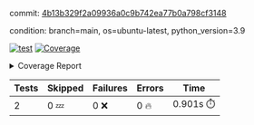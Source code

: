 commit: [4b13b329f2a09936a0c9b742ea77b0a798cf3148](https://github.com/rcmdnk/s3-reader/tree/4b13b329f2a09936a0c9b742ea77b0a798cf3148)

condition: branch=main, os=ubuntu-latest, python_version=3.9

[![test](https://github.com/rcmdnk/s3-reader/actions/workflows/test.yml/badge.svg)](https://github.com/rcmdnk/s3-reader/actions/runs/11900389280)
<a href="https://github.com/rcmdnk/s3-reader/blob/4b13b329f2a09936a0c9b742ea77b0a798cf3148/README.md"><img alt="Coverage" src="https://img.shields.io/badge/Coverage-35%25-red.svg" /></a><details><summary>Coverage Report </summary><table><tr><th>File</th><th>Stmts</th><th>Miss</th><th>Cover</th><th>Missing</th></tr><tbody><tr><td colspan="5"><b>src/s3_reader</b></td></tr><tr><td>&nbsp; &nbsp;<a href="https://github.com/rcmdnk/s3-reader/blob/4b13b329f2a09936a0c9b742ea77b0a798cf3148/src/s3_reader/file.py">file.py</a></td><td>91</td><td>62</td><td>32%</td><td><a href="https://github.com/rcmdnk/s3-reader/blob/4b13b329f2a09936a0c9b742ea77b0a798cf3148/src/s3_reader/file.py#L59-L62">59&ndash;62</a>, <a href="https://github.com/rcmdnk/s3-reader/blob/4b13b329f2a09936a0c9b742ea77b0a798cf3148/src/s3_reader/file.py#L65">65</a>, <a href="https://github.com/rcmdnk/s3-reader/blob/4b13b329f2a09936a0c9b742ea77b0a798cf3148/src/s3_reader/file.py#L68-L75">68&ndash;75</a>, <a href="https://github.com/rcmdnk/s3-reader/blob/4b13b329f2a09936a0c9b742ea77b0a798cf3148/src/s3_reader/file.py#L78-L80">78&ndash;80</a>, <a href="https://github.com/rcmdnk/s3-reader/blob/4b13b329f2a09936a0c9b742ea77b0a798cf3148/src/s3_reader/file.py#L84-L90">84&ndash;90</a>, <a href="https://github.com/rcmdnk/s3-reader/blob/4b13b329f2a09936a0c9b742ea77b0a798cf3148/src/s3_reader/file.py#L94-L98">94&ndash;98</a>, <a href="https://github.com/rcmdnk/s3-reader/blob/4b13b329f2a09936a0c9b742ea77b0a798cf3148/src/s3_reader/file.py#L103-L148">103&ndash;148</a>, <a href="https://github.com/rcmdnk/s3-reader/blob/4b13b329f2a09936a0c9b742ea77b0a798cf3148/src/s3_reader/file.py#L151-L164">151&ndash;164</a></td></tr><tr><td><b>TOTAL</b></td><td><b>96</b></td><td><b>62</b></td><td><b>35%</b></td><td>&nbsp;</td></tr></tbody></table></details>

| Tests | Skipped | Failures | Errors | Time |
| ----- | ------- | -------- | -------- | ------------------ |
| 2 | 0 :zzz: | 0 :x: | 0 :fire: | 0.901s :stopwatch: |

